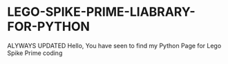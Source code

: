 # LEGO-SPIKE-PRIME-LIABRARY-FOR-PYTHON
ALYWAYS UPDATED
Hello, You have seen to find my Python Page for Lego Spike Prime coding
